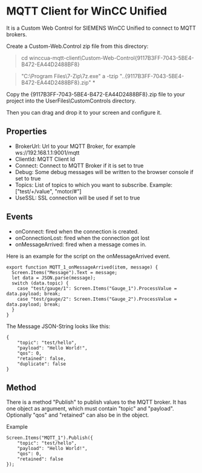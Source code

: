 # MQTT Client for WinCC Unified
It is a Custom Web Control for SIEMENS WinCC Unified to connect to MQTT brokers.

Create a Custom-Web.Control zip file from this directory:   
> cd winccua-mqtt-client\Custom-Web-Control\{9117B3FF-7043-5BE4-B472-EA44D2488BF8}

> "C:\Program Files\7-Zip\7z.exe" a -tzip "..\{9117B3FF-7043-5BE4-B472-EA44D2488BF8}.zip" *

Copy the {9117B3FF-7043-5BE4-B472-EA44D2488BF8}.zip file to your project into the UserFiles\CustomControls directory.

Then you can drag and drop it to your screen and configure it.

## Properties
* BrokerUrl: Url to your MQTT Broker, for example ws://192.168.1.1:9001/mqtt
* ClientId: MQTT Client Id
* Connect: Connect to MQTT Broker if it is set to true
* Debug: Some debug messages will be written to the browser console if set to true
* Topics: List of topics to which you want to subscribe. Example: ["test/+/value", "motor/#"]
* UseSSL: SSL connection will be used if set to true

## Events
* onConnect: fired when the connection is created.
* onConnectionLost: fired when the connection got lost
* onMessageArrived: fired when a message comes in. 

Here is an example for the script on the onMessageArrived event.
```
export function MQTT_1_onMessageArrived(item, message) {
  Screen.Items("Message").Text = message;
  let data = JSON.parse(message);
  switch (data.topic) {
    case "test/gauge/1": Screen.Items("Gauge_1").ProcessValue = data.payload; break;
    case "test/gauge/2": Screen.Items("Gauge_2").ProcessValue = data.payload; break;
  }
}
```

The Message JSON-String looks like this:
```
{
    "topic": "test/hello",
    "payload": "Hello World!",
    "qos": 0,
    "retained": false,
    "duplicate": false
}
```

## Method

There is a method "Publish" to publish values to the MQTT broker. It has one object as argument, which must contain "topic" and "payload". Optionally "qos" and "retained" can also be in the object. 

Example
```
Screen.Items("MQTT_1").Publish({
    "topic": "test/hello", 
    "payload": "Hello World!",
    "qos": 0,
    "retained": false
});
```
